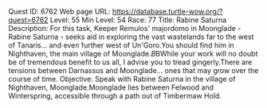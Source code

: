Quest ID: 6762
Web page URL: https://database.turtle-wow.org/?quest=6762
Level: 55
Min Level: 54
Race: 77
Title: Rabine Saturna
Description: For this task, Keeper Remulos' majordomo in Moonglade - Rabine Saturna - seeks aid in exploring the vast wastelands far to the west of Tanaris... and even further west of Un'Goro.You should find him in Nighthaven, the main village of Moonglade.$B$BWhile your work will no doubt be of tremendous benefit to us all, I advise you to tread gingerly.There are tensions between Darnassus and Moonglade... ones that may grow over the course of time.
Objective: Speak with Rabine Saturna in the village of Nighthaven, Moonglade.Moonglade lies between Felwood and Winterspring, accessible through a path out of Timbermaw Hold.
